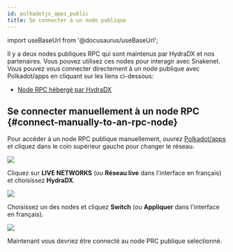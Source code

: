 ```yaml
---
id: polkadotjs_apps_public 
title: Se connecter à un node publique
---
```


import useBaseUrl from '@docusaurus/useBaseUrl';

Il y a deux nodes publiques RPC qui sont maintenus par HydraDX et nos partenaires. Vous pouvez utilisez ces nodes pour interagir avec Snakenet. Vous pouvez vous connecter directement à un node publique avec Polkadot/apps en cliquant sur les liens ci-dessous:

* [Node RPC hébergé par HydraDX](https://polkadot.js.org/apps/?rpc=wss%253A%252F%252Frpc.hydradx.cloud#/explorer)

## Se connecter manuellement à un node RPC {#connect-manually-to-an-rpc-node}

Pour accéder à un node RPC publique manuellement, ouvrez [Polkadot/apps](https://polkadot.js.org/apps/) et cliquez dans le coin supérieur gauche pour changer le réseau.

<div style={{textAlign: 'center'}}>
  <img src={useBaseUrl('/polkadotjs-apps/PolkadotJS-APPS-1.png')} />
</div>

Cliquez sur **LIVE NETWORKS** (ou **Réseau live** dans l'interface en français) et choisissez **HydraDX**.


<div style={{textAlign: 'center'}}>
  <img src={useBaseUrl('/polkadotjs-apps/public-1.png')} />
</div>

Choisissez un des nodes et cliquez **Switch** (ou **Appliquer** dans l'interface en français).

<div style={{textAlign: 'center'}}>
  <img src={useBaseUrl('/polkadotjs-apps/public-2.png')} />
</div>

Maintenant vous devriez être connecté au node PRC publique selectionné.
